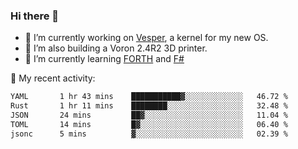 ### Hi there 👋

<!--
**berkus/berkus** is a ✨ _special_ ✨ repository because its `README.md` (this file) appears on your GitHub profile.

Here are some ideas to get you started:

- 🔭 I’m currently working on ...
- 🌱 I’m currently learning ...
- 👯 I’m looking to collaborate on ...
- 🤔 I’m looking for help with ...
- 💬 Ask me about ...
- 📫 How to reach me: ...
- 😄 Pronouns: ...
- ⚡ Fun fact: ...
-->

- 🔭 I’m currently working on [Vesper](https://github.com/metta-systems/vesper), a kernel for my new OS.
- 🔭 I’m also building a Voron 2.4R2 3D printer.
- 🌱 I’m currently learning [FORTH](http://forth.com/starting-forth/) and [F#](https://fsharpforfunandprofit.com/)

💼 My recent activity:

<!--START_SECTION:waka-->

```txt
YAML       1 hr 43 mins    ███████████▓░░░░░░░░░░░░░   46.72 %
Rust       1 hr 11 mins    ████████░░░░░░░░░░░░░░░░░   32.48 %
JSON       24 mins         ██▓░░░░░░░░░░░░░░░░░░░░░░   11.04 %
TOML       14 mins         █▓░░░░░░░░░░░░░░░░░░░░░░░   06.40 %
jsonc      5 mins          ▓░░░░░░░░░░░░░░░░░░░░░░░░   02.39 %
```

<!--END_SECTION:waka-->
